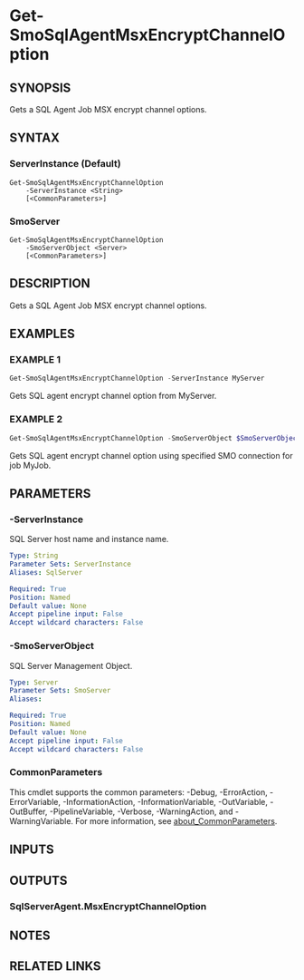 ﻿---
external help file: SQLServerAgentTools-help.xml
Module Name: SQLServerAgentTools
online version:
schema: 2.0.0
---

# Get-SmoSqlAgentMsxEncryptChannelOption

## SYNOPSIS
Gets a SQL Agent Job MSX encrypt channel options.

## SYNTAX

### ServerInstance (Default)
```
Get-SmoSqlAgentMsxEncryptChannelOption
	-ServerInstance <String>
	[<CommonParameters>]
```

### SmoServer
```
Get-SmoSqlAgentMsxEncryptChannelOption
	-SmoServerObject <Server>
	[<CommonParameters>]
```

## DESCRIPTION
Gets a SQL Agent Job MSX encrypt channel options.

## EXAMPLES

### EXAMPLE 1
```powershell
Get-SmoSqlAgentMsxEncryptChannelOption -ServerInstance MyServer
```

Gets SQL agent encrypt channel option from MyServer.

### EXAMPLE 2
```powershell
Get-SmoSqlAgentMsxEncryptChannelOption -SmoServerObject $SmoServerObject
```

Gets SQL agent encrypt channel option using specified SMO connection for job MyJob.

## PARAMETERS

### -ServerInstance
SQL Server host name and instance name.

```yaml
Type: String
Parameter Sets: ServerInstance
Aliases: SqlServer

Required: True
Position: Named
Default value: None
Accept pipeline input: False
Accept wildcard characters: False
```

### -SmoServerObject
SQL Server Management Object.

```yaml
Type: Server
Parameter Sets: SmoServer
Aliases:

Required: True
Position: Named
Default value: None
Accept pipeline input: False
Accept wildcard characters: False
```

### CommonParameters
This cmdlet supports the common parameters: -Debug, -ErrorAction, -ErrorVariable, -InformationAction, -InformationVariable, -OutVariable, -OutBuffer, -PipelineVariable, -Verbose, -WarningAction, and -WarningVariable. For more information, see [about_CommonParameters](http://go.microsoft.com/fwlink/?LinkID=113216).

## INPUTS

## OUTPUTS

### SqlServerAgent.MsxEncryptChannelOption

## NOTES

## RELATED LINKS
